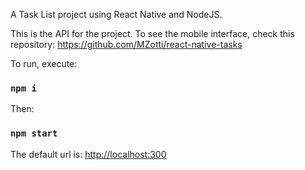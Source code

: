 A Task List project using React Native and NodeJS.

This is the API for the project. To see the mobile interface, check this repository: https://github.com/MZotti/react-native-tasks

To run, execute:

### `npm i`

Then:

### `npm start`

The default url is: [http://localhost:300](http://localhost:300)
